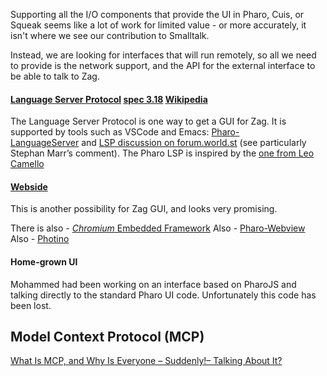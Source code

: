 Supporting all the I/O components that provide the UI in Pharo, Cuis, or Squeak seems like a lot of work for limited value - or more accurately, it isn't where we see our contribution to Smalltalk.

Instead, we are looking for interfaces that will run remotely, so all we need to provide is the network support, and the API for the external interface to be able to talk to Zag.

#### [Language Server Protocol](https://microsoft.github.io/language-server-protocol/) [spec 3.18](https://github.com/microsoft/language-server-protocol/blob/gh-pages/_specifications/lsp/3.18/specification.md) [Wikipedia](https://en.wikipedia.org/wiki/Language_Server_Protocol)

The Language Server Protocol is one way to get a GUI for Zag. It is supported by tools such as VSCode and Emacs: [Pharo-LanguageServer](https://github.com/badetitou/Pharo-LanguageServer?tab=readme-ov-file) and [LSP discussion on forum.world.st](http://forum.world.st/Language-Server-Protocol-td4933444.html) (see particularly Stephan Marr’s comment). The Pharo LSP is inspired by the [one from Leo Camello](https://github.com/leocamello/vscode-smalltalk)
#### [Webside](https://github.com/guillermoamaral/Webside)
This is another possibility for Zag GUI, and looks very promising.

There is also - [_Chromium_ Embedded Framework](https://github.com/chromiumembedded/cef)
Also - [Pharo-Webview](https://github.com/eftomi/Pharo-Webview)
Also - [Photino](https://www.tryphotino.io/)
#### Home-grown UI
Mohammed had been working on an interface based on PharoJS and talking directly to the standard Pharo UI code. Unfortunately this code has been lost.

## Model Context Protocol (MCP)
[What Is MCP, and Why Is Everyone – Suddenly!– Talking About It?](https://huggingface.co/blog/Kseniase/mcp)
